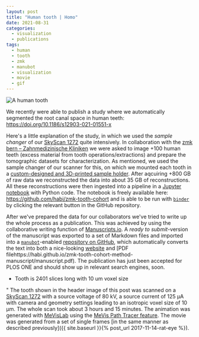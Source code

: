 ```yaml
---
layout: post
title: "Human tooth | Homo"
date: 2021-08-31
categories:
  - visualization
  - publications
tags:
  - human
  - tooth
  - zmk
  - manubot
  - visualization
  - movie
  - gif
---
```


![A human tooth](assets/2021/08/31/a-lot-of-human-teeth/Tooth045.gif)

We recently were able to publish a study where we automatically segmented the root canal space in human teeth: https://doi.org/10.1186/s12903-021-01551-x

Here's a little explanation of the study, in which we used the *sample changer* of our [SkyScan 1272](https://www.bruker.com/en/products-and-solutions/microscopes/3d-x-ray-microscopes/skyscan-1272.html) quite intensively.
In collaboration with the [zmk bern – Zahnmedizinische Kliniken](https://www.zmk.unibe.ch/) we were asked to image +100 human teeth (excess material from tooth operations/extractions) and prepare the tomographic datasets for characterization.
As mentioned, we used the sample changer of our scanner for this, on which we mounted each tooth in a [custom-designed and 3D-printed sample holder](https://github.com/TomoGraphics/Hol3Drs/blob/master/STL/tooth_holder3.stl).
After aqcuiring +800 GB of raw data we reconstructed the data into about 35 GB of reconstructions.
All these reconstructions were then ingested into a pipeline in a [Jupyter notebook](https://jupyter.org/) with Python code.
The notebook is freely available here: https://github.com/habi/zmk-tooth-cohort and is able to be run with [`binder`](https://mybinder.org/) by clicking the relevant button in the GitHub repository.

After we've prepared the data for our collaborators we've tried to write up the whole process as a publication.
This was achieved by using the collaborative writing function of [Manuscripts.io](https://manuscripts.io/).
A *ready to submit*-version of the manuscript was exported to a set of Markdown files and imported into a [`manubot`](https://manubot.org/)-enabled [repository on GitHub](https://github.com/habi/zmk-tooth-cohort-method-manuscript), which automatically converts the text into both a nice-looking [website](https://habi.github.io/zmk-tooth-cohort-method-manuscript/) and [PDF filehttps://habi.github.io/zmk-tooth-cohort-method-manuscript/manuscript.pdf).
The publication has just been accepted for PLOS ONE and should show up in relevant search engines, soon.

- Tooth is 2401 slices long with 10 um voxel size

"
The tooth shown in the header image of this post was scanned on a [SkyScan 1272]((https://www.bruker.com/en/products-and-solutions/microscopes/3d-x-ray-microscopes/skyscan-1272.html)) with a source voltage of 80 kV, a source current of 125 µA with camera and geometry settings leading to an isotropic voxel size of 10 µm.
The whole scan took about 3 hours and 15 minutes.
The animation was generated with [MeVisLab](https://www.mevislab.de/) using the [MeVis Path Tracer feature](https://mevislabdownloads.mevis.de/docs/3.1/MeVisLab/Standard/Documentation/Publish/Overviews/PathTracerOverview.html).
The movie was generated from a set of single frames [in the same manner as described previously]({{ site.baseurl }}{% post_url 2017-11-14-rat-eye %}).
